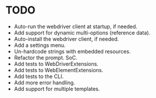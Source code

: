 # TODO

- Auto-run the webdriver client at startup, if needed.
- Add support for dynamic multi-options (reference data).
- Auto-install the webdriver client, if needed.
- Add a settings menu.
- Un-hardcode strings with embedded resources.
- Refactor the prompt. SoC.
- Add tests to WebDriverExtensions.
- Add tests to WebElementExtensions.
- Add tests to the CLI.
- Add more error handling.
- Add support for multiple templates.
